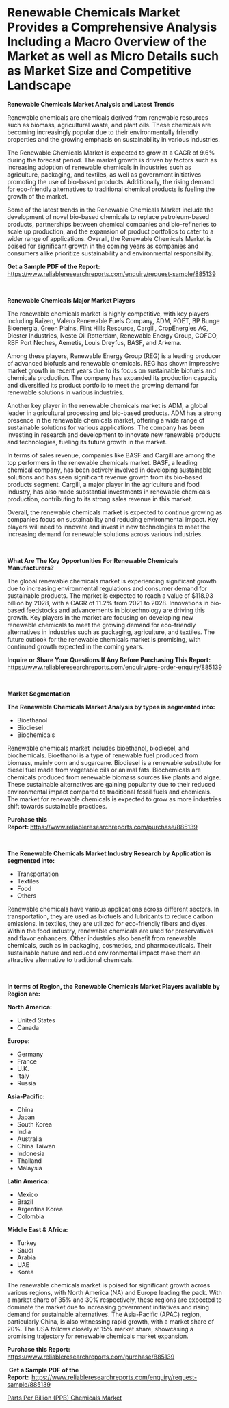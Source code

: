 <p><h1>Renewable Chemicals Market Provides a Comprehensive Analysis Including a Macro Overview of the Market as well as Micro Details such as Market Size and Competitive Landscape</h1></p><p><strong>Renewable Chemicals Market Analysis and Latest Trends</strong></p>
<p><p>Renewable chemicals are chemicals derived from renewable resources such as biomass, agricultural waste, and plant oils. These chemicals are becoming increasingly popular due to their environmentally friendly properties and the growing emphasis on sustainability in various industries.</p><p>The Renewable Chemicals Market is expected to grow at a CAGR of 9.6% during the forecast period. The market growth is driven by factors such as increasing adoption of renewable chemicals in industries such as agriculture, packaging, and textiles, as well as government initiatives promoting the use of bio-based products. Additionally, the rising demand for eco-friendly alternatives to traditional chemical products is fueling the growth of the market.</p><p>Some of the latest trends in the Renewable Chemicals Market include the development of novel bio-based chemicals to replace petroleum-based products, partnerships between chemical companies and bio-refineries to scale up production, and the expansion of product portfolios to cater to a wider range of applications. Overall, the Renewable Chemicals Market is poised for significant growth in the coming years as companies and consumers alike prioritize sustainability and environmental responsibility.</p></p>
<p><strong>Get a Sample PDF of the Report:&nbsp;</strong> <a href="https://www.reliableresearchreports.com/enquiry/request-sample/885139">https://www.reliableresearchreports.com/enquiry/request-sample/885139</a></p>
<p>&nbsp;</p>
<p><strong>Renewable Chemicals Major Market Players</strong></p>
<p><p>The renewable chemicals market is highly competitive, with key players including Raízen, Valero Renewable Fuels Company, ADM, POET, BP Bunge Bioenergia, Green Plains, Flint Hills Resource, Cargill, CropEnergies AG, Diester Industries, Neste Oil Rotterdam, Renewable Energy Group, COFCO, RBF Port Neches, Aemetis, Louis Dreyfus, BASF, and Arkema.</p><p>Among these players, Renewable Energy Group (REG) is a leading producer of advanced biofuels and renewable chemicals. REG has shown impressive market growth in recent years due to its focus on sustainable biofuels and chemicals production. The company has expanded its production capacity and diversified its product portfolio to meet the growing demand for renewable solutions in various industries.</p><p>Another key player in the renewable chemicals market is ADM, a global leader in agricultural processing and bio-based products. ADM has a strong presence in the renewable chemicals market, offering a wide range of sustainable solutions for various applications. The company has been investing in research and development to innovate new renewable products and technologies, fueling its future growth in the market.</p><p>In terms of sales revenue, companies like BASF and Cargill are among the top performers in the renewable chemicals market. BASF, a leading chemical company, has been actively involved in developing sustainable solutions and has seen significant revenue growth from its bio-based products segment. Cargill, a major player in the agriculture and food industry, has also made substantial investments in renewable chemicals production, contributing to its strong sales revenue in this market.</p><p>Overall, the renewable chemicals market is expected to continue growing as companies focus on sustainability and reducing environmental impact. Key players will need to innovate and invest in new technologies to meet the increasing demand for renewable solutions across various industries.</p></p>
<p>&nbsp;</p>
<p><strong>What Are The Key Opportunities For Renewable Chemicals Manufacturers?</strong></p>
<p><p>The global renewable chemicals market is experiencing significant growth due to increasing environmental regulations and consumer demand for sustainable products. The market is expected to reach a value of $118.93 billion by 2028, with a CAGR of 11.2% from 2021 to 2028. Innovations in bio-based feedstocks and advancements in biotechnology are driving this growth. Key players in the market are focusing on developing new renewable chemicals to meet the growing demand for eco-friendly alternatives in industries such as packaging, agriculture, and textiles. The future outlook for the renewable chemicals market is promising, with continued growth expected in the coming years.</p></p>
<p><strong>Inquire or Share Your Questions If Any Before Purchasing This Report:</strong> <a href="https://www.reliableresearchreports.com/enquiry/pre-order-enquiry/885139">https://www.reliableresearchreports.com/enquiry/pre-order-enquiry/885139</a></p>
<p>&nbsp;</p>
<p><strong>Market Segmentation</strong></p>
<p><strong>The Renewable Chemicals Market Analysis by types is segmented into:</strong></p>
<p><ul><li>Bioethanol</li><li>Biodiesel</li><li>Biochemicals</li></ul></p>
<p><p>Renewable chemicals market includes bioethanol, biodiesel, and biochemicals. Bioethanol is a type of renewable fuel produced from biomass, mainly corn and sugarcane. Biodiesel is a renewable substitute for diesel fuel made from vegetable oils or animal fats. Biochemicals are chemicals produced from renewable biomass sources like plants and algae. These sustainable alternatives are gaining popularity due to their reduced environmental impact compared to traditional fossil fuels and chemicals. The market for renewable chemicals is expected to grow as more industries shift towards sustainable practices.</p></p>
<p><strong>Purchase this Report:&nbsp;</strong><a href="https://www.reliableresearchreports.com/purchase/885139">https://www.reliableresearchreports.com/purchase/885139</a></p>
<p>&nbsp;</p>
<p><strong>The Renewable Chemicals Market Industry Research by Application is segmented into:</strong></p>
<p><ul><li>Transportation</li><li>Textiles</li><li>Food</li><li>Others</li></ul></p>
<p><p>Renewable chemicals have various applications across different sectors. In transportation, they are used as biofuels and lubricants to reduce carbon emissions. In textiles, they are utilized for eco-friendly fibers and dyes. Within the food industry, renewable chemicals are used for preservatives and flavor enhancers. Other industries also benefit from renewable chemicals, such as in packaging, cosmetics, and pharmaceuticals. Their sustainable nature and reduced environmental impact make them an attractive alternative to traditional chemicals.</p></p>
<p>&nbsp;</p>
<p><strong>In terms of Region, the Renewable Chemicals Market Players available by Region are:</strong></p>
<p>
    <p> <strong> North America: </strong>
        <ul>
            <li>United States</li>
            <li>Canada</li>
        </ul>
        </p> 
    <p> <strong> Europe: </strong>
        <ul>
            <li>Germany</li>
            <li>France</li>
            <li>U.K.</li>
            <li>Italy</li>
            <li>Russia</li>
        </ul>
        </p> 
    <p> <strong> Asia-Pacific: </strong>
        <ul>
            <li>China</li>
            <li>Japan</li>
            <li>South Korea</li>
            <li>India</li>
            <li>Australia</li>
            <li>China Taiwan</li>
            <li>Indonesia</li>
            <li>Thailand</li>
            <li>Malaysia</li>
        </ul>
        </p> 
    <p> <strong> Latin America: </strong>
        <ul>
            <li>Mexico</li>
            <li>Brazil</li>
            <li>Argentina Korea</li>
            <li>Colombia</li>
        </ul>
        </p> 
    <p> <strong> Middle East & Africa: </strong>
        <ul>
            <li>Turkey</li>
            <li>Saudi</li>
            <li>Arabia</li>
            <li>UAE</li>
            <li>Korea</li>
        </ul>
    </p>
    </p>
<p><p>The renewable chemicals market is poised for significant growth across various regions, with North America (NA) and Europe leading the pack. With a market share of 35% and 30% respectively, these regions are expected to dominate the market due to increasing government initiatives and rising demand for sustainable alternatives. The Asia-Pacific (APAC) region, particularly China, is also witnessing rapid growth, with a market share of 20%. The USA follows closely at 15% market share, showcasing a promising trajectory for renewable chemicals market expansion.</p></p>
<p><strong>Purchase this Report: </strong><a href="https://www.reliableresearchreports.com/purchase/885139">https://www.reliableresearchreports.com/purchase/885139</a></p>
<p>&nbsp;<strong>Get a Sample PDF of the Report:&nbsp;&nbsp;</strong><a href="https://www.reliableresearchreports.com/enquiry/request-sample/885139">https://www.reliableresearchreports.com/enquiry/request-sample/885139</a></p>
<p><strong></strong></p>
<p><p><a href="https://eight-handstand-8fb.notion.site/Parts-Per-Billion-PPB-Chemicals-Market-Size-Share-Trends-Analysis-Report-By-Application-Region-daeedc4f9db14c51af739d89fded83d1">Parts Per Billion (PPB) Chemicals Market</a></p></p>